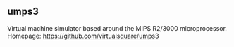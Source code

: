 ## umps3
Virtual machine simulator based around the MIPS R2/3000 microprocessor.\
Homepage: https://github.com/virtualsquare/umps3
